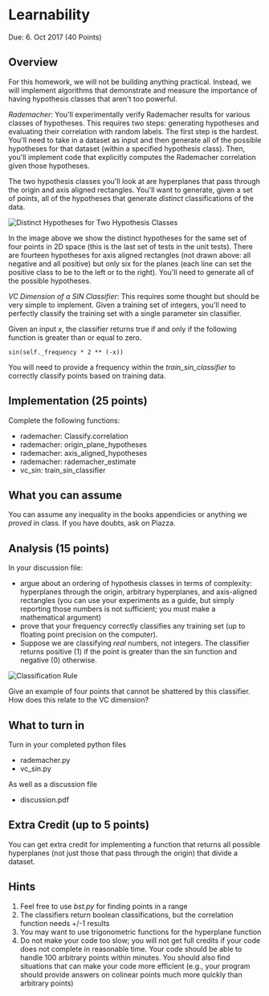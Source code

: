 Learnability
=

Due: 6. Oct 2017 (40 Points)

Overview
--------

For this homework, we will not be building anything practical.  Instead, we will
implement algorithms that demonstrate and measure the importance of having
hypothesis classes that aren't too powerful.

*Rademacher*: You'll experimentally verify Rademacher results for various classes of hypotheses.  This requires two steps: generating hypotheses and evaluating their correlation with random labels.  The first step is the hardest.  You'll need to take in a dataset as input and then generate all of the possible hypotheses for that dataset (within a specified hypothesis class).  Then, you'll implement code that explicitly computes the Rademacher correlation given those hypotheses.

The two hypothesis classes you'll look at are hyperplanes that pass through the origin and axis aligned rectangles.  You'll want to generate, given a set of points, all of the hypotheses that generate *distinct* classifications of the data.  

![Distinct Hypotheses for Two Hypothesis Classes](hypotheses.png "Distinct Hypotheses")

In the image above we show the distinct hypotheses for the same set of four points in 2D space (this is the last set of tests in the unit tests).  There are fourteen hypotheses for axis aligned rectangles (not drawn above: all negative and all positive) but only six for the planes (each line can set the positive class to be to the left or to the right).  You'll need to generate all of the possible hypotheses.

*VC Dimension of a SIN Classifier*: This requires some thought but should be very simple to implement.  Given a training set of integers, you'll need to perfectly classify the training set with a single parameter sin classifier.

Given an input *x*, the classifier returns true if and only if the following function is greater than or equal to zero.
```
sin(self._frequency * 2 ** (-x))
```
You will need to provide a frequency within the *train_sin_classifier* to correctly classify points based on training data.

Implementation (25 points)
-

Complete the following functions:
* rademacher: Classify.correlation
* rademacher: origin\_plane\_hypotheses
* rademacher: axis\_aligned\_hypotheses
* rademacher: rademacher\_estimate
* vc\_sin: train\_sin\_classifier

What you can assume
------

You can assume any inequality in the books appendicies or anything we *proved*
in class.  If you have doubts, ask on Piazza.

Analysis (15 points)
-

In your discussion file:
* argue about an ordering of hypothesis classes in terms of complexity:
  hyperplanes through the origin, arbitrary hyperplanes, and axis-aligned
  rectangles (you can use your experiments as a guide, but simply reporting
  those numbers is not sufficient; you must make a mathematical argument)
* prove that your frequency correctly classifies any training set (up to
  floating point precision on the computer).
* Suppose we are classifying *real* numbers, not integers.  The
  classifier returns positive (1) if the point is greater than the sin
  function and negative (0) otherwise.  

![Classification Rule](sin_hypothesis.png "h_\omega(x : x \in \mathbb{R} ) \equiv \begin{cases} 1& \mbox{if } \sin(\omega x) \geq 0 \\ 0 & \mbox{otherwise} \end{cases}")

  Give an example of four points that cannot be shattered by this
  classifier.  How does this relate to the VC dimension?

What to turn in
------

Turn in your completed python files
* rademacher.py
* vc_sin.py

As well as a discussion file
* discussion.pdf

Extra Credit (up to 5 points)
-

You can get extra credit for implementing a function that returns all possible hyperplanes (not just those that pass through the origin) that divide a dataset.

Hints
------
1.  Feel free to use _bst.py_ for finding points in a range
2.  The classifiers return boolean classifications, but the correlation function needs +/-1 results
1.  You may want to use trigonometric functions for the hyperplane function
1.  Do not make your code too slow; you will not get full credits if your code
    does not complete in reasonable time.  Your code should be able to handle 100 arbitrary points within minutes.  You should also find situations that can make your code more efficient (e.g., your program should provide answers on colinear points much more quickly than arbitrary points) 
